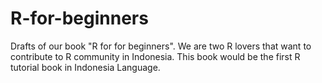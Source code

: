 # R-for-beginners
Drafts of our book "R for for beginners". We are two R lovers that want to contribute to R community in Indonesia. This book would be the first R tutorial book in Indonesia Language.
